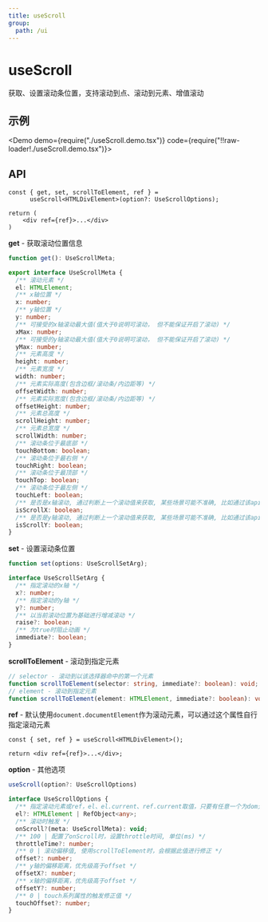 ```yaml
---
title: useScroll
group:
  path: /ui
---
```


# useScroll

获取、设置滚动条位置，支持滚动到点、滚动到元素、增值滚动

## 示例

<Demo demo={require("./useScroll.demo.tsx")} code={require("!!raw-loader!./useScroll.demo.tsx")}></Demo>

## API

```tsx | pure
const { get, set, scrollToElement, ref } =
      useScroll<HTMLDivElement>(option?: UseScrollOptions);

return (
	<div ref={ref}>...</div>
)
```

**get** - 获取滚动位置信息

```ts
function get(): UseScrollMeta;

export interface UseScrollMeta {
  /** 滚动元素 */
  el: HTMLElement;
  /** x轴位置 */
  x: number;
  /** y轴位置 */
  y: number;
  /** 可接受的x轴滚动最大值(值大于0说明可滚动， 但不能保证开启了滚动) */
  xMax: number;
  /** 可接受的y轴滚动最大值(值大于0说明可滚动， 但不能保证开启了滚动) */
  yMax: number;
  /** 元素高度 */
  height: number;
  /** 元素宽度 */
  width: number;
  /** 元素实际高度(包含边框/滚动条/内边距等) */
  offsetWidth: number;
  /** 元素实际宽度(包含边框/滚动条/内边距等) */
  offsetHeight: number;
  /** 元素总高度 */
  scrollHeight: number;
  /** 元素总宽度 */
  scrollWidth: number;
  /** 滚动条位于最底部 */
  touchBottom: boolean;
  /** 滚动条位于最右侧 */
  touchRight: boolean;
  /** 滚动条位于最顶部 */
  touchTop: boolean;
  /** 滚动条位于最左侧 */
  touchLeft: boolean;
  /** 是否是x轴滚动, 通过判断上一个滚动值来获取, 某些场景可能不准确, 比如通过该api控制滚动式 */
  isScrollX: boolean;
  /** 是否是y轴滚动, 通过判断上一个滚动值来获取, 某些场景可能不准确, 比如通过该api控制滚动式 */
  isScrollY: boolean;
}
```

**set** - 设置滚动条位置

```ts
function set(options: UseScrollSetArg);

interface UseScrollSetArg {
  /** 指定滚动的x轴 */
  x?: number;
  /** 指定滚动的y轴 */
  y?: number;
  /** 以当前滚动位置为基础进行增减滚动 */
  raise?: boolean;
  /** 为true时阻止动画 */
  immediate?: boolean;
}
```

**scrollToElement** - 滚动到指定元素

```ts
// selector - 滚动到以该选择器命中的第一个元素
function scrollToElement(selector: string, immediate?: boolean): void;
// element - 滚动到指定元素
function scrollToElement(element: HTMLElement, immediate?: boolean): void;
```

**ref** - 默认使用`document.documentElement`作为滚动元素，可以通过这个属性自行指定滚动元素

```tsx | pure
const { set, ref } = useScroll<HTMLDivElement>();

return <div ref={ref}>...</div>;
```

**option** - 其他选项

```ts
useScroll(option?: UseScrollOptions)

interface UseScrollOptions {
  /** 指定滚动元素或ref，el、el.current、ref.current取值，只要有任意一个为dom元素则返回, 默认的滚动元素是documentElement */
  el?: HTMLElement | RefObject<any>;
  /** 滚动时触发 */
  onScroll?(meta: UseScrollMeta): void;
  /** 100 | 配置了onScroll时，设置throttle时间, 单位(ms) */
  throttleTime?: number;
  /** 0 | 滚动偏移值, 使用scrollToElement时，会根据此值进行修正 */
  offset?: number;
  /** y轴的偏移距离，优先级高于offset */
  offsetX?: number;
  /** x轴的偏移距离，优先级高于offset */
  offsetY?: number;
  /** 0 | touch系列属性的触发修正值 */
  touchOffset?: number;
}
```
